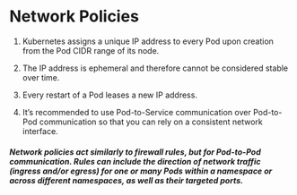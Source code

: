 # Network Policies 

1. Kubernetes assigns a unique IP address to every Pod upon creation from the Pod CIDR range of its node. 

2. The IP address is ephemeral and therefore cannot be considered stable over time. 

3. Every restart of a Pod leases a new IP address. 

4. It’s recommended to use Pod-to-Service communication over Pod-to-Pod communication so that you can rely on a consistent network interface.


##### Network policies act similarly to firewall rules, but for Pod-to-Pod communication. Rules can include the direction of network traffic (ingress and/or egress) for one or many Pods within a namespace or across different namespaces, as well as their targeted ports. 